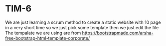 # TIM-6
 We are just learning a scrum method to create a static website with 10 page in a very short time so we just pick some template then we just edit the file
 The tempalate we are using are from https://bootstrapmade.com/arsha-free-bootstrap-html-template-corporate/
